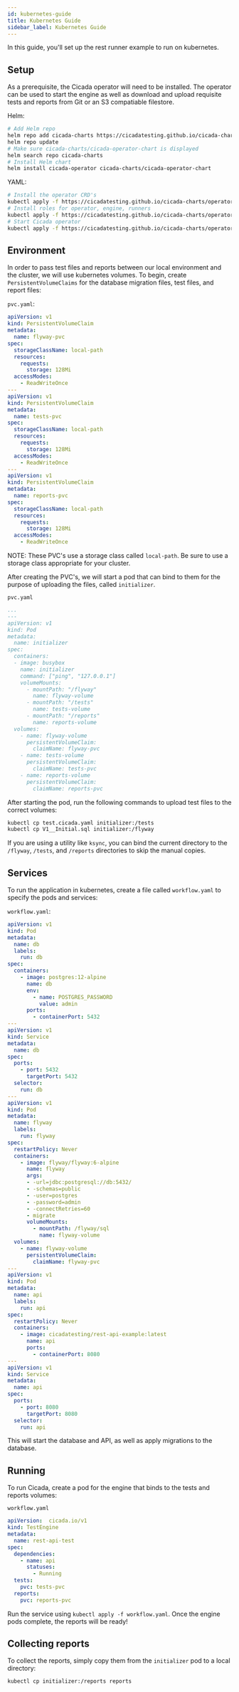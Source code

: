 ```yaml
---
id: kubernetes-guide
title: Kubernetes Guide
sidebar_label: Kubernetes Guide
---
```


In this guide, you'll set up the rest runner example to run on kubernetes.

## Setup

As a prerequisite, the Cicada operator will need to be installed. The operator
can be used to start the engine as well as download and upload requisite tests
and reports from Git or an S3 compatiable filestore.

Helm:

```bash
# Add Helm repo
helm repo add cicada-charts https://cicadatesting.github.io/cicada-charts
helm repo update
# Make sure cicada-charts/cicada-operator-chart is displayed
helm search repo cicada-charts
# Install Helm chart
helm install cicada-operator cicada-charts/cicada-operator-chart
```

YAML:

```bash
# Install the operator CRD's
kubectl apply -f https://cicadatesting.github.io/cicada-charts/operator/templates/crd.yaml
# Install roles for operator, engine, runners
kubectl apply -f https://cicadatesting.github.io/cicada-charts/operator/templates/rbac.yaml
# Start Cicada operator
kubectl apply -f https://cicadatesting.github.io/cicada-charts/operator/templates/deployment.yaml
```

## Environment

In order to pass test files and reports between our local environment and the
cluster, we will use kubernetes volumes. To begin, create
`PersistentVolumeClaims` for the database migration files, test files, and
report files:

`pvc.yaml`:

```yaml
apiVersion: v1
kind: PersistentVolumeClaim
metadata:
  name: flyway-pvc
spec:
  storageClassName: local-path
  resources:
    requests:
      storage: 128Mi
  accessModes:
    - ReadWriteOnce
---
apiVersion: v1
kind: PersistentVolumeClaim
metadata:
  name: tests-pvc
spec:
  storageClassName: local-path
  resources:
    requests:
      storage: 128Mi
  accessModes:
    - ReadWriteOnce
---
apiVersion: v1
kind: PersistentVolumeClaim
metadata:
  name: reports-pvc
spec:
  storageClassName: local-path
  resources:
    requests:
      storage: 128Mi
  accessModes:
    - ReadWriteOnce
```

NOTE: These PVC's use a storage class called `local-path`. Be sure to use a
storage class appropriate for your cluster.

After creating the PVC's, we will start a pod that can bind to them for the
purpose of uploading the files, called `initializer`.

`pvc.yaml`

```yaml
...
---
apiVersion: v1
kind: Pod
metadata:
  name: initializer
spec:
  containers:
  - image: busybox
    name: initializer
    command: ["ping", "127.0.0.1"]
    volumeMounts:
      - mountPath: "/flyway"
        name: flyway-volume
      - mountPath: "/tests"
        name: tests-volume
      - mountPath: "/reports"
        name: reports-volume
  volumes:
    - name: flyway-volume
      persistentVolumeClaim:
        claimName: flyway-pvc
    - name: tests-volume
      persistentVolumeClaim:
        claimName: tests-pvc
    - name: reports-volume
      persistentVolumeClaim:
        claimName: reports-pvc
```

After starting the pod, run the following commands to upload test files to
the correct volumes:

```bash
kubectl cp test.cicada.yaml initializer:/tests
kubectl cp V1__Initial.sql initializer:/flyway
```

If you are using a utility like `ksync`, you can bind the
current directory to the `/flyway`, `/tests`, and `/reports`
directories to skip the manual copies.

## Services

To run the application in kubernetes, create a file called `workflow.yaml` to specify the pods and services:

`workflow.yaml`:

```yaml
apiVersion: v1
kind: Pod
metadata:
  name: db
  labels:
    run: db
spec:
  containers:
    - image: postgres:12-alpine
      name: db
      env:
        - name: POSTGRES_PASSWORD
          value: admin
      ports:
        - containerPort: 5432
---
apiVersion: v1
kind: Service
metadata:
  name: db
spec:
  ports:
    - port: 5432
      targetPort: 5432
  selector:
    run: db
---
apiVersion: v1
kind: Pod
metadata:
  name: flyway
  labels:
    run: flyway
spec:
  restartPolicy: Never
  containers:
    - image: flyway/flyway:6-alpine
      name: flyway
      args:
      - -url=jdbc:postgresql://db:5432/
      - -schemas=public
      - -user=postgres
      - -password=admin
      - -connectRetries=60
      - migrate
      volumeMounts:
        - mountPath: /flyway/sql
          name: flyway-volume
  volumes:
    - name: flyway-volume
      persistentVolumeClaim:
        claimName: flyway-pvc
---
apiVersion: v1
kind: Pod
metadata:
  name: api
  labels:
    run: api
spec:
  restartPolicy: Never
  containers:
    - image: cicadatesting/rest-api-example:latest
      name: api
      ports:
        - containerPort: 8080
---
apiVersion: v1
kind: Service
metadata:
  name: api
spec:
  ports:
    - port: 8080
      targetPort: 8080
  selector:
    run: api
```

This will start the database and API, as well as apply migrations to
the database.

## Running

To run Cicada, create a pod for the engine that binds to the tests and reports
volumes:

`workflow.yaml`

```yaml
apiVersion:  cicada.io/v1
kind: TestEngine
metadata:
  name: rest-api-test
spec:
  dependencies:
    - name: api
      statuses:
        - Running
  tests:
    pvc: tests-pvc
  reports:
    pvc: reports-pvc
```

Run the service using `kubectl apply -f workflow.yaml`. Once the engine pods complete, the reports will be ready!

## Collecting reports

To collect the reports, simply copy them from the `initializer` pod to a local
directory:

```bash
kubectl cp initializer:/reports reports
```
